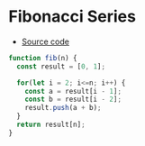 # Fibonacci Series

* [Source code](https://github.com/Hyuk/JavaScript-Study/blob/master/javascript-algorithms/javascript-algorithms/fibonacci-series/index.js) 

```javascript
function fib(n) {
  const result = [0, 1];

  for(let i = 2; i<=n; i++) {
    const a = result[i - 1];
    const b = result[i - 2];
    result.push(a + b);
  }
  return result[n];
}
```